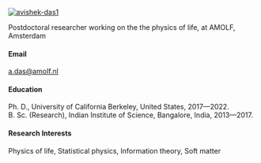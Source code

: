 

[![avishek-das1](https://img.shields.io/badge/avishek-das1-github-blue?logo=github)](https://github.com/avishek-das1)

Postdoctoral researcher working on the the physics of life, at AMOLF, Amsterdam

#### Email
a.das@amolf.nl

#### Education
Ph. D., University of California Berkeley, United States, 2017—2022.\
B. Sc. (Research), Indian Institute of Science, Bangalore, India, 2013—2017.

#### Research Interests
Physics of life, Statistical physics, Information theory, Soft matter
